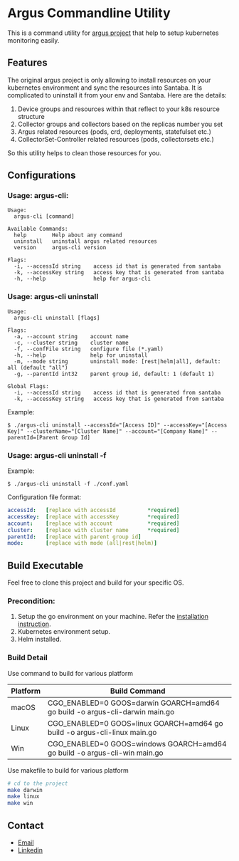 # Argus Commandline Utility

This is a command utility for [argus project](https://logicmonitor.github.io/k8s-argus/) that help to setup kubernetes monitoring easily.

## Features
The original argus project is only allowing to install resources on your kubernetes environment and sync the resources into Santaba. It is complicated to uninstall it from your env and Santaba. Here are the details:

1. Device groups and resources within that reflect to your k8s resource structure
2. Collector groups and collectors based on the replicas number you set
3. Argus related resources (pods, crd, deployments, statefulset etc.)
4. CollectorSet-Controller related resources (pods, collectorsets etc.)

So this utility helps to clean those resources for you.

## Configurations



### Usage: argus-cli:
```
Usage:
  argus-cli [command]

Available Commands:
  help        Help about any command
  uninstall   uninstall argus related resources
  version     argus-cli version

Flags:
  -i, --accessId string    access id that is generated from santaba
  -k, --accessKey string   access key that is generated from santaba
  -h, --help               help for argus-cli
```

### Usage: argus-cli uninstall
```
Usage:
  argus-cli uninstall [flags]

Flags:
  -a, --account string    account name
  -c, --cluster string    cluster name
  -f, --confFile string   configure file (*.yaml)
  -h, --help              help for uninstall
  -m, --mode string       uninstall mode: [rest|helm|all], default: all (default "all")
  -g, --parentId int32    parent group id, default: 1 (default 1)

Global Flags:
  -i, --accessId string    access id that is generated from santaba
  -k, --accessKey string   access key that is generated from santaba
```

Example:
```
$ ./argus-cli uninstall --accessId="[Access ID]" --accessKey="[Access Key]" --clusterName="[Cluster Name]" --account="[Company Name]" --parentId=[Parent Group Id]
```

### Usage: argus-cli uninstall -f
Example:
```
$ ./argus-cli uninstall -f ./conf.yaml
```

Configuration file format:
```yaml
accessId:   [replace with accessId          *required]
accessKey:  [replace with accessKey         *required]
account:    [replace with account           *required]
cluster:    [replace with cluster name      *required]
parentId:   [replace with parent group id]
mode:       [replace with mode (all|rest|helm)]
```

## Build Executable
Feel free to clone this project and build for your specific OS.

### Precondition:
1. Setup the go environment on your machine. Refer the [installation instruction](https://golang.org/doc/install).
2. Kubernetes environment setup.
3. Helm installed.

### Build Detail
Use command to build for various platform

Platform | Build Command
---------|--------------
macOS | CGO_ENABLED=0 GOOS=darwin GOARCH=amd64 go build -o argus-cli-darwin main.go
Linux | CGO_ENABLED=0 GOOS=linux GOARCH=amd64 go build -o argus-cli-linux main.go
Win   | CGO_ENABLED=0 GOOS=windows GOARCH=amd64 go build -o argus-cli-win main.go

Use makefile to build for various platform
```bash
# cd to the project
make darwin
make linux
make win
```

## Contact
* [Email](mailto:howardch@outlook.com)
* [Linkedin](https://www.linkedin.com/in/howard-chen-328493142/)
